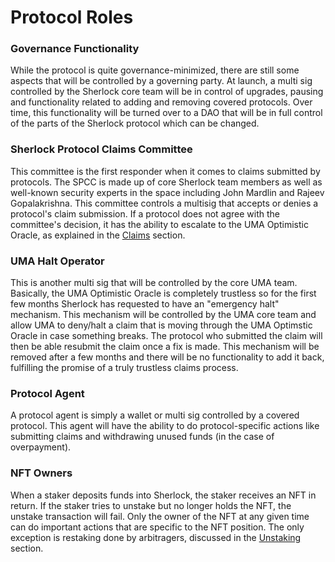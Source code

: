 # Protocol Roles

### Governance Functionality
While the protocol is quite governance-minimized, there are still some aspects that will be controlled by a governing party. At launch, a multi sig controlled by the Sherlock core team will be in control of upgrades, pausing and functionality related to adding and removing covered protocols. Over time, this functionality will be turned over to a DAO that will be in full control of the parts of the Sherlock protocol which can be changed. 

### Sherlock Protocol Claims Committee
This committee is the first responder when it comes to claims submitted by protocols. The SPCC is made up of core Sherlock team members as well as well-known security experts in the space including John Mardlin and Rajeev Gopalakrishna. This committee controls a multisig that accepts or denies a protocol's claim submission. If a protocol does not agree with the committee's decision, it has the ability to escalate to the UMA Optimistic Oracle, as explained in the [Claims](https://docs.sherlock.xyz/claims/claims-process) section. 

### UMA Halt Operator
This is another multi sig that will be controlled by the core UMA team. Basically, the UMA Optimistic Oracle is completely trustless so for the first few months Sherlock has requested to have an "emergency halt" mechanism. This mechanism will be controlled by the UMA core team and allow UMA to deny/halt a claim that is moving through the UMA Optimstic Oracle in case something breaks. The protocol who submitted the claim will then be able resubmit the claim once a fix is made. This mechanism will be removed after a few months and there will be no functionality to add it back, fulfilling the promise of a truly trustless claims process. 

### Protocol Agent
A protocol agent is simply a wallet or multi sig controlled by a covered protocol. This agent will have the ability to do protocol-specific actions like submitting claims and withdrawing unused funds (in the case of overpayment). 

### NFT Owners
When a staker deposits funds into Sherlock, the staker receives an NFT in return. If the staker tries to unstake but no longer holds the NFT, the unstake transaction will fail. Only the owner of the NFT at any given time can do important actions that are specific to the NFT position. The only exception is restaking done by arbitragers, discussed in the [Unstaking](https://docs.sherlock.xyz/stakers/lockup-period#unstaking) section. 

